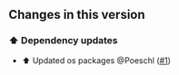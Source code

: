 ## Changes in this version

### ⬆️ Dependency updates

- ⬆️ Updated os packages @Poeschl ([#1](https://github.com/Poeschl-HomeAssistant-Addons/pigpio/pull/1))
